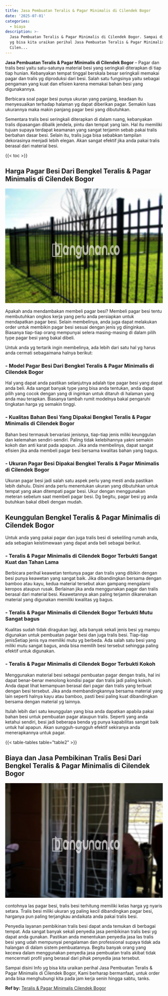 ```yaml
---
title: Jasa Pembuatan Teralis & Pagar Minimalis di Cilendek Bogor
date: '2025-07-01'
categories:
  - biaya
description: >-
  Jasa Pembuatan Teralis & Pagar Minimalis di Cilendek Bogor. Sampai disini Info
  yg bisa kita uraikan perihal Jasa Pembuatan Teralis & Pagar Minimalis di
  Cilen...
---
```


**Jasa Pembuatan Teralis & Pagar Minimalis di Cilendek Bogor** – Pagar dan tralis besi yaitu satu-satunya material besi yang seringkali diterapkan di tiap tiap hunian. Kebanyakan tempat tinggal berskala besar seringkali memakai pagar dan tralis yg diproduksi dari besi. Salah satu fungsinya yaitu sebagai pengaman yang kuat dan efisien karena memakai bahan besi yang digunakannya.

Berbicara soal pagar besi punya ukuran yang panjang, keadaan itu menyesuaikan terhadap halaman yg dapat diberikan pagar. Semakin luas ukurannya maka makin panjang pagar besi yang dibutuhkan.

Sementara tralis besi seringkali diterapkan di dalam ruang, kebanyakan tralis dipasangan dibalik jendela, pintu dan tempat yang lain. Hal itu memiliki tujuan supaya terdapat keamanan yang sangat terjamin sebab pakai tralis berbahan dasar besi. Selain itu, tralis juga bisa sebabkan tampilan dekorasinya menjadi lebih elegan. Akan sangat efektif jika anda pakai tralis berasal dari material besi.

{{< toc >}}

## Harga Pagar Besi Dari Bengkel Teralis & Pagar Minimalis di Cilendek Bogor

![Jasa Pembuatan Teralis & Pagar Minimalis di Cilendek Bogor](/images/pagar-minimalis-murah-24.png)

Apakah anda mendambakan membeli pagar besi? Membeli pagar besi tentu membutuhkan ongkos kerja yang perlu anda persiapkan untuk mendapatkan pagar besi. Selain membelinya, anda juga dapat melakukan order untuk membikin pagar besi sesuai dengan jenis yg diinginkan. Biasanya tiap-tiap orang mempunyai selera masing-masing di dalam pilih type pagar besi yang bakal dibeli.

Untuk anda yg tertarik ingin membelinya, ada lebih dari satu hal yg harus anda cermati sebagaimana halnya berikut:
### \- Model Pagar Besi Dari Bengkel Teralis & Pagar Minimalis di Cilendek Bogor

Hal yang dapat anda pastikan selanjutnya adalah tipe pagar besi yang dapat anda beli. Ada sangat banyak type yang bisa anda tentukan, anda dapat pilih yang cocok dengan yang di inginkan untuk ditaruh di halaman yang anda mau terapkan. Biasanya tambah rumit modelnya bakal pengaruhi tingkatan harga yg semakin tinggi.

### \- Kualitas Bahan Besi Yang Dipakai Bengkel Teralis & Pagar Minimalis di Cilendek Bogor

Bahan besi termasuk bervariasi jenisnya, tiap-tiap jenis miliki keunggulan dan kelemahan sendiri-sendiri. Paling tidak kelebihannya yakni semakin kokoh dan anti karat pada apapun. Jika anda membelinya, dapat sangat efisien jika anda membeli pagar besi bersama kwalitas bahan yang bagus.

### \- Ukuran Pagar Besi Dipakai Bengkel Teralis & Pagar Minimalis di Cilendek Bogor

Ukuran pagar besi jadi salah satu aspek perlu yang mesti anda pastikan lebih dahulu. Disini anda perlu menentukan ukuran yang dibutuhkan untuk tempat yang akan ditempati pagar besi. Ukur dengan menggunakan meteran sebelum saat membeli pagar besi. Dg begitu, pagar besi yg anda butuhkan bakal dibeli dengan mudah.

## Keunggulan Bengkel Teralis & Pagar Minimalis di Cilendek Bogor

Untuk anda yang pakai pagar dan juga tralis besi di sekeliling rumah anda, ada sebagian keistimewaan yang dapat anda beli sebagai berikut.

### \- Teralis & Pagar Minimalis di Cilendek Bogor Terbukti Sangat Kuat dan Tahan Lama

Berbicara perihal keawetan tentunya pagar dan tralis yang dibikin dengan besi punya keawetan yang sangat baik. Jika dibandingkan bersama dengan bamboo atau kayu, kedua material tersebut akan gampang mengalami keropos ataupun rusak. Berlainan jika anda menggunakan pagar dan tralis berasal dari material besi. Keawetannya akan paling terjamin dikarenakan material yang digunakan memiliki kwalitas yg bagus.

### \- Teralis & Pagar Minimalis di Cilendek Bogor Terbukti Mutu Sangat bagus

Kualitas sudah tidak diragukan lagi, ada banyak sekali jenis besi yg mampu digunakan untuk pembuatan pagar besi dan juga tralis besi. Tiap-tiap jenisSetiap jenis nya memiliki mutu yg berbeda. Ada salah satu besi yang miliki mutu sangat bagus, anda bisa memilih besi tersebut sehingga paling efektif untuk digunakan.

### \- Teralis & Pagar Minimalis di Cilendek Bogor Terbukti Kokoh

Menggunakan material besi sebagai pembuatan pagar dengan tralis, hal ini dapat benar-benar menolong kondisi pagar dan tralis jadi paling kokoh. Anda dapat lihat kemampuan berasal dari pagar dan tralis yang terbuat dengan besi tersebut. Jika anda membandingkannya bersama material yang lain seperti halnya kayu atau bamboo, pasti besi paling kuat dibandingkan bersama dengan material yg lainnya.

Itulah lebih dari satu keunggulan yang bisa anda dapatkan apabila pakai bahan besi untuk pembuatan pagar ataupun tralis. Seperti yang anda ketahui sendiri, besi jadi beberapa benda yg punya kapabilitas sangat baik untuk hal apapun. Akan sungguh-sungguh efektif sekiranya anda menerapkannya untuk pagar.

{{< table-tables table="table2" >}}

## Biaya dan Jasa Pembikinan Tralis Besi Dari Bengkel Teralis & Pagar Minimalis di Cilendek Bogor

![Jasa Pembuatan Teralis & Pagar Minimalis di Cilendek Bogor](/images/teralis-minimalis-murah-33.png)

contohnya las pagar besi, tralis besi terhitung memiliki kelas harga yg nyaris setara. Tralis besi miliki ukuran yg paling kecil dibandingkan pagar besi, harganya pun paling terjangkau andaikata anda pakai tralis besi.

Penyedia layanan pembikinan tralis besi dapat anda temukan di berbagai tempat. Ada sangat banyak sekali penyedia jasa pembikinan tralis besi yg dapat anda gunakan. Pastikan anda menentukan penyedia jasa las tralis besi yang udah mempunyai pengalaman dan professional supaya tidak ada halangan di dalam sistem pembuatannya. Begitu banyak orang yang kecewa dalam menggunakan penyedia jasa pembuatan tralis akibat tidak mencermati profil yang berasal dari pihak penyedia jasa tersebut.

Sampai disini Info yg bisa kita uraikan perihal Jasa Pembuatan Teralis & Pagar Minimalis di Cilendek Bogor, Kami berharap bermanfaat, untuk order anda bisa menghubungi kita pada jam kerja senin hingga sabtu, tanks.

**Ref by:** [Teralis & Pagar Minimalis Cilendek Bogor](https://id.wikipedia.org/wiki/Teralis)
